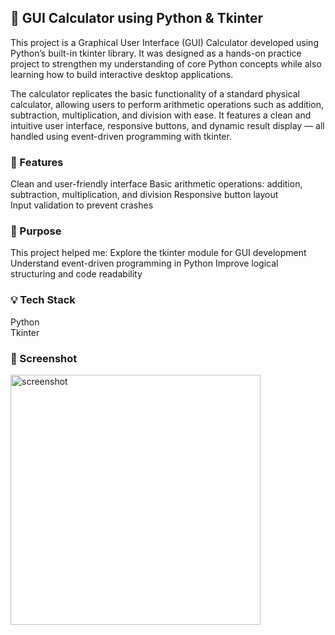 ## 🧮 GUI Calculator using Python & Tkinter
This project is a Graphical User Interface (GUI) Calculator developed using Python’s built-in tkinter library. It was designed as a hands-on practice project to strengthen my understanding of core Python concepts while also learning how to build interactive desktop applications.

The calculator replicates the basic functionality of a standard physical calculator, allowing users to perform arithmetic operations such as addition, subtraction, multiplication, and division with ease. It features a clean and intuitive user interface, responsive buttons, and dynamic result display — all handled using event-driven programming with tkinter.
### 🔧 Features
Clean and user-friendly interface
Basic arithmetic operations: addition, subtraction, multiplication, and division
Responsive button layout  
Input validation to prevent crashes
 
### 🎯 Purpose  
This project helped me:
Explore the tkinter module for GUI development
Understand event-driven programming in Python 
Improve logical structuring and code readability
 
### 💡 Tech Stack
Python <br>
Tkinter

### 📸 Screenshot


<img src="https://github.com/user-attachments/assets/f930eb01-e166-4580-9522-0253b06db2ec" alt="screenshot" width="400"/>

